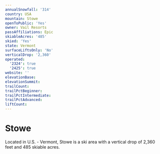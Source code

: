 ```yaml
---
annualSnowfall: '314'
country: USA
mountain: Stowe
openToPublic: 'Yes'
owner: Vail Resorts
passAffiliations: Epic
skiableAcres: '485'
skied: 'Yes'
state: Vermont
surfaceLiftsOnly: 'No'
verticalDrop: '2,360'
operated:
  '2324': true
  '2425': true
website: ''
elevationBase:
elevationSummit:
trailCount:
trailPctBeginner:
trailPctIntermediate:
trailPctAdvanced:
liftCount:
---
```



# Stowe

Located in U.S. - Vermont, Stowe is a ski area with a vertical drop of 2,360 feet and 485 skiable acres.
